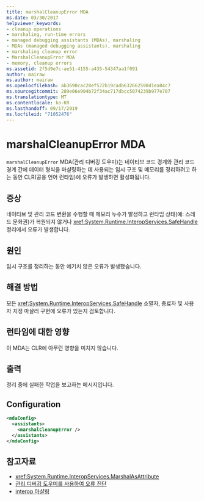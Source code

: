 ```yaml
---
title: marshalCleanupError MDA
ms.date: 03/30/2017
helpviewer_keywords:
- cleanup operations
- marshaling, run-time errors
- managed debugging assistants (MDAs), marshaling
- MDAs (managed debugging assistants), marshaling
- marshaling cleanup error
- MarshalCleanupError MDA
- memory, cleanup errors
ms.assetid: 2f5d9e7c-ae51-4155-a435-54347aa1f091
author: mairaw
ms.author: mairaw
ms.openlocfilehash: ab3690cac28ef572b19cadb632662590d1ea04c7
ms.sourcegitcommit: 289e06e904b72f34ac717dbcc5074239b977e707
ms.translationtype: MT
ms.contentlocale: ko-KR
ms.lasthandoff: 09/17/2019
ms.locfileid: "71052476"
---
```

# <a name="marshalcleanuperror-mda"></a>marshalCleanupError MDA
`marshalCleanupError` MDA(관리 디버깅 도우미)는 네이티브 코드 경계와 관리 코드 경계 간에 데이터 형식을 마샬링하는 데 사용되는 임시 구조 및 메모리를 정리하려고 하는 동안 CLR(공용 언어 런타임)에 오류가 발생하면 활성화됩니다.  
  
## <a name="symptoms"></a>증상  
 네이티브 및 관리 코드 변환을 수행할 때 메모리 누수가 발생하고 런타임 상태(예: 스레드 문화권)가 복원되지 않거나 <xref:System.Runtime.InteropServices.SafeHandle> 정리에서 오류가 발생합니다.  
  
## <a name="cause"></a>원인  
 임시 구조를 정리하는 동안 예기치 않은 오류가 발생했습니다.  
  
## <a name="resolution"></a>해결 방법  
 모든 <xref:System.Runtime.InteropServices.SafeHandle> 소멸자, 종료자 및 사용자 지정 마샬러 구현에 오류가 있는지 검토합니다.  
  
## <a name="effect-on-the-runtime"></a>런타임에 대한 영향  
 이 MDA는 CLR에 아무런 영향을 미치지 않습니다.  
  
## <a name="output"></a>출력  
 정리 중에 실패한 작업을 보고하는 메시지입니다.  
  
## <a name="configuration"></a>Configuration  
  
```xml  
<mdaConfig>  
  <assistants>  
    <marshalCleanupError />  
  </assistants>  
</mdaConfig>  
```  
  
## <a name="see-also"></a>참고자료

- <xref:System.Runtime.InteropServices.MarshalAsAttribute>
- [관리 디버깅 도우미를 사용하여 오류 진단](diagnosing-errors-with-managed-debugging-assistants.md)
- [interop 마샬링](../interop/interop-marshaling.md)

